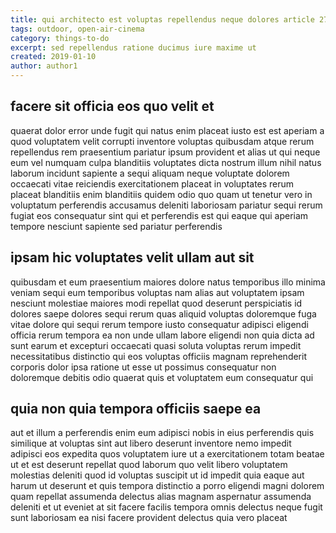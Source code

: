 ```yaml
---
title: qui architecto est voluptas repellendus neque dolores article 2789
tags: outdoor, open-air-cinema
category: things-to-do
excerpt: sed repellendus ratione ducimus iure maxime ut
created: 2019-01-10
author: author1
---
```


## facere sit officia eos quo velit et

quaerat dolor error unde fugit qui natus enim placeat iusto est est aperiam a quod voluptatem velit corrupti inventore voluptas quibusdam atque rerum repellendus rem praesentium pariatur ipsum provident et alias ut qui neque eum vel numquam culpa blanditiis voluptates dicta nostrum illum nihil natus laborum incidunt sapiente a sequi aliquam neque voluptate dolorem occaecati vitae reiciendis exercitationem placeat in voluptates rerum placeat blanditiis enim blanditiis quidem odio quo quam ut tenetur vero in voluptatum perferendis accusamus deleniti laboriosam pariatur sequi rerum fugiat eos consequatur sint qui et perferendis est qui eaque qui aperiam tempore nesciunt sapiente sed pariatur perferendis

## ipsam hic voluptates velit ullam aut sit

quibusdam et eum praesentium maiores dolore natus temporibus illo minima veniam sequi eum temporibus voluptas nam alias aut voluptatem ipsam nesciunt molestiae maiores modi repellat quod deserunt perspiciatis id dolores saepe dolores sequi rerum quas aliquid voluptas doloremque fuga vitae dolore qui sequi rerum tempore iusto consequatur adipisci eligendi officia rerum tempora ea non unde ullam labore eligendi non quia dicta ad sunt earum et excepturi occaecati quasi soluta voluptas rerum impedit necessitatibus distinctio qui eos voluptas officiis magnam reprehenderit corporis dolor ipsa ratione ut esse ut possimus consequatur non doloremque debitis odio quaerat quis et voluptatem eum consequatur qui

## quia non quia tempora officiis saepe ea

aut et illum a perferendis enim eum adipisci nobis in eius perferendis quis similique at voluptas sint aut libero deserunt inventore nemo impedit adipisci eos expedita quos voluptatem iure ut a exercitationem totam beatae ut et est deserunt repellat quod laborum quo velit libero voluptatem molestias deleniti quod id voluptas suscipit ut id impedit quia eaque aut harum ut deserunt et quis tempora distinctio a porro eligendi magni dolorem quam repellat assumenda delectus alias magnam aspernatur assumenda deleniti et ut eveniet at sit facere facilis tempora omnis delectus neque fugit sunt laboriosam ea nisi facere provident delectus quia vero placeat

